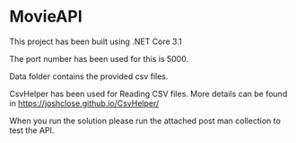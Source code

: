 # MovieAPI

This project has been built using .NET Core 3.1

The port number has been used for this is 5000. 

Data folder contains the provided csv files.

CsvHelper has been used for Reading CSV files. More details can be found in https://joshclose.github.io/CsvHelper/

When you run the solution please run the attached post man collection to test the API.
